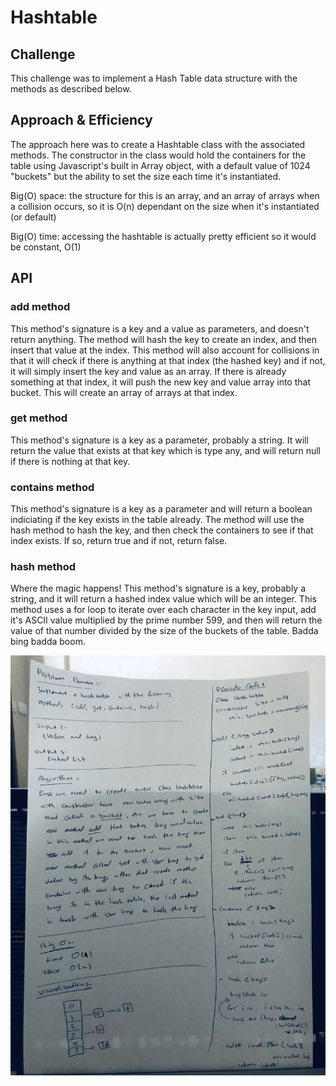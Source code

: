 # Hashtable

## Challenge
This challenge was to implement a Hash Table data structure with the methods as described below.

## Approach & Efficiency
The approach here was to create a Hashtable class with the associated methods. The constructor in the class would hold the containers for the table using Javascript's built in Array object, with a default value of 1024 "buckets" but the ability to set the size each time it's instantiated.

Big(O) space: the structure for this is an array, and an array of arrays when a collision occurs, so it is O(n) dependant on the size when it's instantiated (or default)

Big(O) time: accessing the hashtable is actually pretty efficient so it would be constant, O(1)

## API
### add method
This method's signature is a key and a value as parameters, and doesn't return anything. The method will hash the key to create an index, and then insert that value at the index. This method will also account for collisions in that it will check if there is anything at that index (the hashed key) and if not, it will simply insert the key and value as an array. If there is already something at that index, it will push the new key and value array into that bucket. This will create an array of arrays at that index.

### get method
This method's signature is a key as a parameter, probably a string. It will return the value that exists at that key which is type any, and will return null if there is nothing at that key.

### contains method
This method's signature is a key as a parameter and will return a boolean indiciating if the key exists in the table already. The method will use the hash method to hash the key, and then check the containers to see if that index exists. If so, return true and if not, return false.

### hash method
Where the magic happens! This method's signature is a key, probably a string, and it will return a hashed index value which will be an integer. This method uses a for loop to iterate over each character in the key input, add it's ASCII value multiplied by the prime number 599, and then will return the value of that number divided by the size of the buckets of the table. Badda bing badda boom.

![](./whiteboard.jpg)
